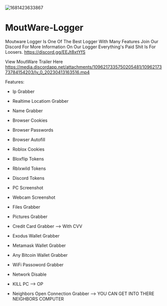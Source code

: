 ![1681423633867](https://user-images.githubusercontent.com/128771075/231912780-544c7e00-1925-4f62-804f-d43b97565388.png)
# MoutWare-Logger
Moutware Logger Is One Of The Best Logger With Many Features Join Our Discord For More Information On Our Logger Everything's Paid Shit Is For Loosers. https://discord.gg/EEJt8xtYfS

View MoutWare Trailer Here https://media.discordapp.net/attachments/1096217335750205481/1096217373784154203/lv_0_20230413163516.mp4

Features:

+ Ip Grabber

+ Realtime Locatiom Grabber

+ Name Grabber

+ Browser Cookies

+ Browser Passwords

+ Browser Autofill

+ Roblox Cookies

+ Bloxflip Tokens

+ Rblxwild Tokens

+ Discord Tokens

+ PC Screenshot

+ Webcam Screenshot

+ Files Grabber

+ Pictures Grabber

+ Credit Card Grabber --> With CVV

+ Exodus Wallet Grabber

+ Metamask Wallet Grabber

+ Any Bitcoin Wallet Grabber

+ WiFi Passoword Grabber

+ Network Disable

+ KILL PC --> OP

+ Neighbors Open Connection Grabber --> YOU CAN GET INTO THERE NEIGHBORS COMPUTER
